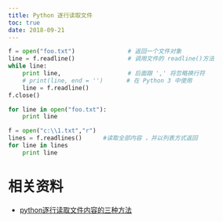 ```yaml
---
title: Python 逐行读取文件
toc: true
date: 2018-09-21
---
```




```python
f = open("foo.txt")               # 返回一个文件对象
line = f.readline()               # 调用文件的 readline()方法
while line:
    print line,                   # 后面跟 ',' 将忽略换行符
    # print(line, end = '')　     # 在 Python 3 中使用
    line = f.readline()
f.close()
```


```python
for line in open("foo.txt"):
    print line
```






```python
f = open("c:\\1.txt","r")
lines = f.readlines()      #读取全部内容 ，并以列表方式返回
for line in lines
    print line
```




# 相关资料

- [python逐行读取文件内容的三种方法](https://www.cnblogs.com/dingd/p/5775919.html)
